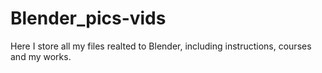 # Blender_pics-vids
Here I store all my files realted to Blender, including instructions, courses and my works.
